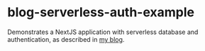 # blog-serverless-auth-example

Demonstrates a NextJS application with serverless database and authentication, as described in [my blog](http://gamliela.com/blog/practical-introduction-to-serverless-development).
